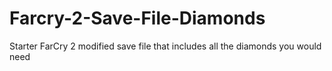 # Farcry-2-Save-File-Diamonds
Starter FarCry 2 modified save file that includes all the diamonds you would need
